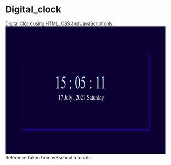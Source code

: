 # Digital_clock
Digital Clock using HTML, CSS and JavaScript only.
<img src="demo.png" width="800" height="400">
Reference taken from w3school tutorials.
